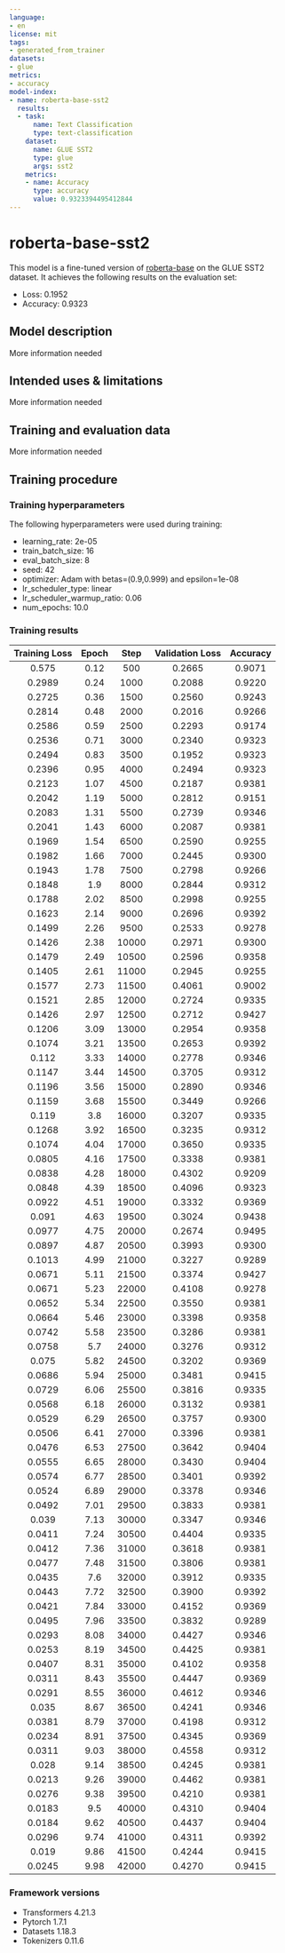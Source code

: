 ```yaml
---
language:
- en
license: mit
tags:
- generated_from_trainer
datasets:
- glue
metrics:
- accuracy
model-index:
- name: roberta-base-sst2
  results:
  - task:
      name: Text Classification
      type: text-classification
    dataset:
      name: GLUE SST2
      type: glue
      args: sst2
    metrics:
    - name: Accuracy
      type: accuracy
      value: 0.9323394495412844
---
```


<!-- This model card has been generated automatically according to the information the Trainer had access to. You
should probably proofread and complete it, then remove this comment. -->

# roberta-base-sst2

This model is a fine-tuned version of [roberta-base](https://huggingface.co/roberta-base) on the GLUE SST2 dataset.
It achieves the following results on the evaluation set:
- Loss: 0.1952
- Accuracy: 0.9323

## Model description

More information needed

## Intended uses & limitations

More information needed

## Training and evaluation data

More information needed

## Training procedure

### Training hyperparameters

The following hyperparameters were used during training:
- learning_rate: 2e-05
- train_batch_size: 16
- eval_batch_size: 8
- seed: 42
- optimizer: Adam with betas=(0.9,0.999) and epsilon=1e-08
- lr_scheduler_type: linear
- lr_scheduler_warmup_ratio: 0.06
- num_epochs: 10.0

### Training results

| Training Loss | Epoch | Step  | Validation Loss | Accuracy |
|:-------------:|:-----:|:-----:|:---------------:|:--------:|
| 0.575         | 0.12  | 500   | 0.2665          | 0.9071   |
| 0.2989        | 0.24  | 1000  | 0.2088          | 0.9220   |
| 0.2725        | 0.36  | 1500  | 0.2560          | 0.9243   |
| 0.2814        | 0.48  | 2000  | 0.2016          | 0.9266   |
| 0.2586        | 0.59  | 2500  | 0.2293          | 0.9174   |
| 0.2536        | 0.71  | 3000  | 0.2340          | 0.9323   |
| 0.2494        | 0.83  | 3500  | 0.1952          | 0.9323   |
| 0.2396        | 0.95  | 4000  | 0.2494          | 0.9323   |
| 0.2123        | 1.07  | 4500  | 0.2187          | 0.9381   |
| 0.2042        | 1.19  | 5000  | 0.2812          | 0.9151   |
| 0.2083        | 1.31  | 5500  | 0.2739          | 0.9346   |
| 0.2041        | 1.43  | 6000  | 0.2087          | 0.9381   |
| 0.1969        | 1.54  | 6500  | 0.2590          | 0.9255   |
| 0.1982        | 1.66  | 7000  | 0.2445          | 0.9300   |
| 0.1943        | 1.78  | 7500  | 0.2798          | 0.9266   |
| 0.1848        | 1.9   | 8000  | 0.2844          | 0.9312   |
| 0.1788        | 2.02  | 8500  | 0.2998          | 0.9255   |
| 0.1623        | 2.14  | 9000  | 0.2696          | 0.9392   |
| 0.1499        | 2.26  | 9500  | 0.2533          | 0.9278   |
| 0.1426        | 2.38  | 10000 | 0.2971          | 0.9300   |
| 0.1479        | 2.49  | 10500 | 0.2596          | 0.9358   |
| 0.1405        | 2.61  | 11000 | 0.2945          | 0.9255   |
| 0.1577        | 2.73  | 11500 | 0.4061          | 0.9002   |
| 0.1521        | 2.85  | 12000 | 0.2724          | 0.9335   |
| 0.1426        | 2.97  | 12500 | 0.2712          | 0.9427   |
| 0.1206        | 3.09  | 13000 | 0.2954          | 0.9358   |
| 0.1074        | 3.21  | 13500 | 0.2653          | 0.9392   |
| 0.112         | 3.33  | 14000 | 0.2778          | 0.9346   |
| 0.1147        | 3.44  | 14500 | 0.3705          | 0.9312   |
| 0.1196        | 3.56  | 15000 | 0.2890          | 0.9346   |
| 0.1159        | 3.68  | 15500 | 0.3449          | 0.9266   |
| 0.119         | 3.8   | 16000 | 0.3207          | 0.9335   |
| 0.1268        | 3.92  | 16500 | 0.3235          | 0.9312   |
| 0.1074        | 4.04  | 17000 | 0.3650          | 0.9335   |
| 0.0805        | 4.16  | 17500 | 0.3338          | 0.9381   |
| 0.0838        | 4.28  | 18000 | 0.4302          | 0.9209   |
| 0.0848        | 4.39  | 18500 | 0.4096          | 0.9323   |
| 0.0922        | 4.51  | 19000 | 0.3332          | 0.9369   |
| 0.091         | 4.63  | 19500 | 0.3024          | 0.9438   |
| 0.0977        | 4.75  | 20000 | 0.2674          | 0.9495   |
| 0.0897        | 4.87  | 20500 | 0.3993          | 0.9300   |
| 0.1013        | 4.99  | 21000 | 0.3227          | 0.9289   |
| 0.0671        | 5.11  | 21500 | 0.3374          | 0.9427   |
| 0.0671        | 5.23  | 22000 | 0.4108          | 0.9278   |
| 0.0652        | 5.34  | 22500 | 0.3550          | 0.9381   |
| 0.0664        | 5.46  | 23000 | 0.3398          | 0.9358   |
| 0.0742        | 5.58  | 23500 | 0.3286          | 0.9381   |
| 0.0758        | 5.7   | 24000 | 0.3276          | 0.9312   |
| 0.075         | 5.82  | 24500 | 0.3202          | 0.9369   |
| 0.0686        | 5.94  | 25000 | 0.3481          | 0.9415   |
| 0.0729        | 6.06  | 25500 | 0.3816          | 0.9335   |
| 0.0568        | 6.18  | 26000 | 0.3132          | 0.9381   |
| 0.0529        | 6.29  | 26500 | 0.3757          | 0.9300   |
| 0.0506        | 6.41  | 27000 | 0.3396          | 0.9381   |
| 0.0476        | 6.53  | 27500 | 0.3642          | 0.9404   |
| 0.0555        | 6.65  | 28000 | 0.3430          | 0.9404   |
| 0.0574        | 6.77  | 28500 | 0.3401          | 0.9392   |
| 0.0524        | 6.89  | 29000 | 0.3378          | 0.9346   |
| 0.0492        | 7.01  | 29500 | 0.3833          | 0.9381   |
| 0.039         | 7.13  | 30000 | 0.3347          | 0.9346   |
| 0.0411        | 7.24  | 30500 | 0.4404          | 0.9335   |
| 0.0412        | 7.36  | 31000 | 0.3618          | 0.9381   |
| 0.0477        | 7.48  | 31500 | 0.3806          | 0.9381   |
| 0.0435        | 7.6   | 32000 | 0.3912          | 0.9335   |
| 0.0443        | 7.72  | 32500 | 0.3900          | 0.9392   |
| 0.0421        | 7.84  | 33000 | 0.4152          | 0.9369   |
| 0.0495        | 7.96  | 33500 | 0.3832          | 0.9289   |
| 0.0293        | 8.08  | 34000 | 0.4427          | 0.9346   |
| 0.0253        | 8.19  | 34500 | 0.4425          | 0.9381   |
| 0.0407        | 8.31  | 35000 | 0.4102          | 0.9358   |
| 0.0311        | 8.43  | 35500 | 0.4447          | 0.9369   |
| 0.0291        | 8.55  | 36000 | 0.4612          | 0.9346   |
| 0.035         | 8.67  | 36500 | 0.4241          | 0.9346   |
| 0.0381        | 8.79  | 37000 | 0.4198          | 0.9312   |
| 0.0234        | 8.91  | 37500 | 0.4345          | 0.9369   |
| 0.0311        | 9.03  | 38000 | 0.4558          | 0.9312   |
| 0.028         | 9.14  | 38500 | 0.4245          | 0.9381   |
| 0.0213        | 9.26  | 39000 | 0.4462          | 0.9381   |
| 0.0276        | 9.38  | 39500 | 0.4210          | 0.9381   |
| 0.0183        | 9.5   | 40000 | 0.4310          | 0.9404   |
| 0.0184        | 9.62  | 40500 | 0.4437          | 0.9404   |
| 0.0296        | 9.74  | 41000 | 0.4311          | 0.9392   |
| 0.019         | 9.86  | 41500 | 0.4244          | 0.9415   |
| 0.0245        | 9.98  | 42000 | 0.4270          | 0.9415   |


### Framework versions

- Transformers 4.21.3
- Pytorch 1.7.1
- Datasets 1.18.3
- Tokenizers 0.11.6

